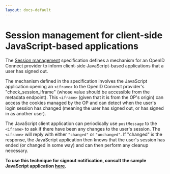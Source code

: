 ```yaml
---
layout: docs-default
---
```


# Session management for client-side JavaScript-based applications

The [Session management](https://openid.net/specs/openid-connect-session-1_0.html) specification defines a mechanism for an OpenID Connect provider to inform client-side JavaScript-based applications that a user has signed out. 

The mechanism defined in the specification involves the JavaScript application opening an `<iframe>` to the OpenID Connect provider's "check\_session\_iframe" (whose value should be accessible from the metadata endpoint). This `<iframe>` (given that it is from the OP's origin) can access the cookies managed by the OP and can detect when the user's login session has changed (meaning the user has signed out, or has signed in as another user). 

The JavaScript client application can periodically use `postMessage` to the `<iframe>` to ask if there have been any changes to the user's session. The `<iframe>` will reply with either `"changed"` or `"unchanged"`. If "changed" is the response, the JavaScript application then knows that the user's session has ended (or changed in some way) and can then perform any cleanup necessary.


**To use this technique for signout notification, consult the sample JavaScript application [here](https://github.com/IdentityServer/IdentityServer3.Samples/tree/master/source/Clients/JavaScriptImplicitClient).**
